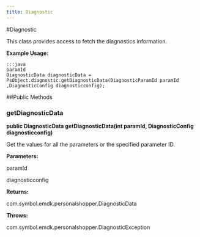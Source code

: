 ```yaml
---
title: Diagnostic
---
```

#Diagnostic

This class provides access to fetch the diagnostics information.
 
 

**Example Usage:**
	
	:::java	
	paramId
	DiagnosticData diagnosticData =  PsObject.diagnostic.getDiagnosticData(DiagnosticParamId paramId
	,DiagnosticConfig diagnosticconfig);


##Public Methods

### getDiagnosticData

**public DiagnosticData getDiagnosticData(int paramId, DiagnosticConfig diagnosticconfig)**

Get the values for all the parameters or the specified parameter ID.

**Parameters:**

paramId

diagnosticconfig

**Returns:**

com.symbol.emdk.personalshopper.DiagnosticData

**Throws:**

com.symbol.emdk.personalshopper.DiagnosticException



